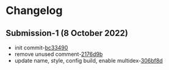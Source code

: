 # Changelog

## Submission-1 (8 October 2022)

-  init commit-[bc33490](https://github.com/solehudin5699/Restopedia/commit/bc33490bbd099bcdb812c3970b83ebb5a5deaee8)
-  remove unused comment-[2176d9b](https://github.com/solehudin5699/Restopedia/commit/2176d9b5648a0d247a261c2ebc733acc382e2cc9)
-  update name, style, config build, enable multidex-[306bf8d](https://github.com/solehudin5699/Restopedia/commit/306bf8dd6a2362b986cde166571cb6e3c34080e5)
